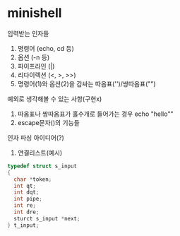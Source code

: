 # minishell

입력받는 인자들
1. 명령어 (echo, cd 등)
2. 옵션 (-n 등)
3. 파이프라인 (|)
4. 리다이렉션 (<, >, >>)
5. 명령어(1)와 옵션(2)을 감싸는 따옴표('')/쌍따옴표("")

예외로 생각해볼 수 있는 사항(구현x)
1. 따옴표나 쌍따옴표가 홀수개로 들어가는 경우 echo "hello""
2. escape문자(\)의 기능들

인자 파싱 아이디어(?)
1. 연결리스트(예시)
~~~C
typedef struct s_input
{
  char *token;
  int qt;
  int dqt;
  int pipe;
  int re;
  int dre;
  sturct s_input *next;
} t_input;
~~~

